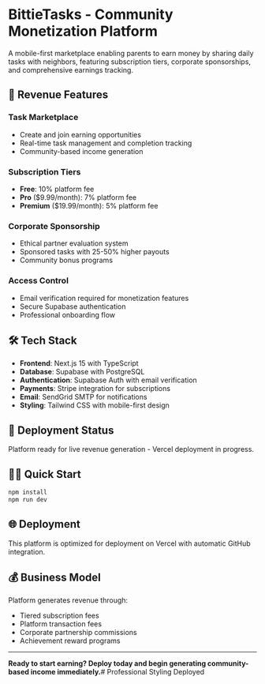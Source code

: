 # BittieTasks - Community Monetization Platform

A mobile-first marketplace enabling parents to earn money by sharing daily tasks with neighbors, featuring subscription tiers, corporate sponsorships, and comprehensive earnings tracking.

## 🚀 Revenue Features

### Task Marketplace
- Create and join earning opportunities
- Real-time task management and completion tracking
- Community-based income generation

### Subscription Tiers
- **Free**: 10% platform fee
- **Pro** ($9.99/month): 7% platform fee  
- **Premium** ($19.99/month): 5% platform fee

### Corporate Sponsorship
- Ethical partner evaluation system
- Sponsored tasks with 25-50% higher payouts
- Community bonus programs

### Access Control
- Email verification required for monetization features
- Secure Supabase authentication
- Professional onboarding flow

## 🛠 Tech Stack

- **Frontend**: Next.js 15 with TypeScript
- **Database**: Supabase with PostgreSQL
- **Authentication**: Supabase Auth with email verification
- **Payments**: Stripe integration for subscriptions
- **Email**: SendGrid SMTP for notifications
- **Styling**: Tailwind CSS with mobile-first design

## 🚀 Deployment Status
Platform ready for live revenue generation - Vercel deployment in progress.

## 🏃‍♂️ Quick Start

```bash
npm install
npm run dev
```

## 🌐 Deployment

This platform is optimized for deployment on Vercel with automatic GitHub integration.

## 💰 Business Model

Platform generates revenue through:
- Tiered subscription fees
- Platform transaction fees
- Corporate partnership commissions
- Achievement reward programs

---

**Ready to start earning? Deploy today and begin generating community-based income immediately.**# Professional Styling Deployed
